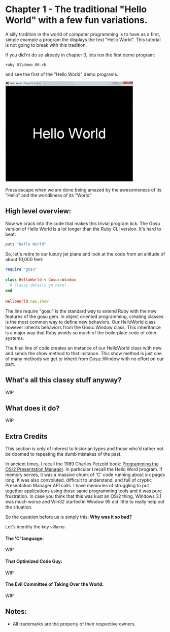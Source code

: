 # Chapter 1 - The traditional "Hello World" with a few fun variations.

A silly tradition in the world of computer programming is to have as a first,
simple example a program the displays the text "Hello World". This tutorial is
not going to break with this tradition.

If you did'nt do so already in chapter 0, lets run the first demo program:

    ruby 01\demo_00.rb

and see the first of the "Hello World" demo programs.

![Demo 00](./images/Demo00.png)

Press escape when we are done being amazed by the awesomeness of its "Hello"
and the worldliness of its "World"

## High level overview:

Now we crack into the code that makes this trivial program tick. The Gosu
version of Hello World is a lot longer than the Ruby CLI version. It's hard to
beat:

```ruby
puts "Hello World"
```

So, let's retire to our luxury jet plane and look at the code from an altitude
of about 10,000 feet:

```ruby
require "gosu"

class HelloWorld < Gosu::Window
  # Classy details go here!
end

HelloWorld.new.show
```

The line require "gosu" is the standard way to extend Ruby with the new
features of the gosu gem. In object oriented programming, creating classes is
the most common way to define new behaviors. Our HelloWorld class however
inherits behaviors from the Gosu::Window class. This inheritance is a major
way that Ruby avoids so much of the boilerplate code of older systems.

The final line of code creates an instance of our HelloWorld class with new
and sends the show method to that instance. This show method is just one of
many methods we get to inherit from Gosu::Window with no effort on our part.

## What's all this classy stuff anyway?

WIP

## What does it do?

WIP

## Extra Credits

This section is only of interest to historian types and those who'd rather not
be doomed to repeating the dumb mistakes of the past.

In ancient times, I recall the 1989 Charles Petzold book:
[Programming the OS/2 Presentation Manager](https://www.amazon.ca/Programming-Presentation-Manager-Applications-Environment/dp/1556151705/ref=sr_1_29?ie=UTF8&qid=1535567521&sr=8-29&keywords=charles+petzold).
In particular I recall the Hello Word program. If memory serves, it was a
massive chunk of 'C' code running about six pages long. It was also convoluted,
difficult to understand, and full of cryptic Presentation Manager API calls.
I have memories of struggling to put together applications using those same
programming tools and it was pure frustration. In case you think that this was
kust an OS/2 thing, Windows 3.1 was much worse and Win32 started in Window 95
did little to really help out the situation.

So the question before us is simply this: **Why was it so bad?**

Let's identify the key villains:

#### The 'C' language:

WIP

#### That Optimized Code Guy:

WIP

#### The Evil Committee of Taking Over the World:

WIP


## Notes:
* All trademarks are the property of their respective owners.
